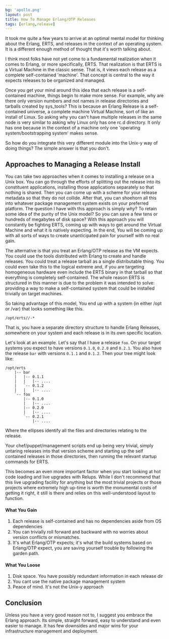 ```yaml
---
bg: 'apollo.png'
layout: post
title: How To Manage Erlang/OTP Releases
tags: [erlang,release]
---
```


It took me quite a few years to arrive at an optimal mental model for
thinking about the Erlang, ERTS, and releases in the context of an
operating system. It is a different enough method of thought that it's
worth talking about.

I think most folks have not yet come to a fundamental realization when
it comes to Erlang, or more specifically, ERTS. That realization is
that ERTS is a Virtual Machine in the classic sense. That is, it views
each release as a complete self-contained 'machine'. That concept is
central to the way it expects releases to be organized and managed.

Once you get your mind around this idea that each release is a
self-contained machine, things begin to make more sense. For example,
why are there only version numbers and not names in release
directories and tarballs created by sys_tools? This is because an
Erlang Release is a self-contained universe, a complete machine
Virtual Machine, sort of like an install of Linux. So asking why you
can't have multiple releases in the same node is very similar to
asking why Linux only has one rc.d directory. It only has one because
in the context of a machine only one 'operating system/bootstrapping
system' makes sense.

So how do you integrate this very different module into the Unix-y way
of doing things? The simple answer is that you don't.

Approaches to Managing a Release Install
----------------------------------------

You can take two approaches when it comes to installing a release on a
Unix box. You can go through the efforts of splitting out the release
into its constituent applications, installing those applications
separately so that nothing is shared. Then you can come up with a
scheme for your release metadata so that they do not collide. After
that, you can shoehorn all this into whatever package management
system exists on your preferred platform. The question I have with
this approach is simply *why*? To retain some idea of the purity of
the Unix model? So you can save a few tens or hundreds of megabytes of
disk space? With this approach you will constantly be fighting ERTS,
coming up with ways to get around the Virtual Machine and what it is
natively expecting. In the end, You will be coming up with all sorts
of ways to create unanticipated pain for yourself with no real gain.

The alternative is that you treat an Erlang/OTP release as the VM
expects. You could use the tools distributed with Erlang to create and
handle releases. You could treat a release tarball as a single
distributable thing. You could even take this to the logical extreme
and, if you are targeting homogeneous hardware even include the ERTS
binary in that tarball so that everything is completely
self-contained. The whole reason ERTS is structured in this manner is
due to the problem it was intended to solve: providing a way to make a
self-contained system that could be installed trivially on target
machines.

So taking advantage of this model, You end up with a system (in either
/opt or /var) that looks something like this.

    /opt/erts//-*

That is, you have a separate directory structure to handle Erlang
Releases, somewhere on your system and each release is in its own
specific location.

Let's look at an example. Let's say that I have a release `foo`. On your
target systems you expect to have versions `0.1.0`, `0.2.0` and
`0.2.1`. You also have the release `bar` with versions `0.1.1` and
`0.1.2`. Then your tree might look like:

    /opt/erts
        |-- bar
        |   |-- 0.1.1
        |   |   |-- ....
        |   `-- 0.1.2
        |   |   |-- ....
        `-- foo
            |-- 0.1.0
            |   |-- ....
            |-- 0.2.0
            |   |-- ....
            `-- 0.2.1
                |-- ....

Where the ellipses identify all the files and directories relating to
the release.

Your chef/puppet/management scripts end up being very trivial, simply
untaring releases into that version scheme and starting up the self
contained releases in those directories, then running the relevant
startup commands for ERTS.

This becomes an even more important factor when you start looking at
hot code loading and live upgrades with Relups. While I don't
recommend that this live upgrading facility for anything but the most
trivial projects or those projects where extremely high up-time is
worth the monumental costs of getting it right, it still is there and
relies on this well-understood layout to function.

#### What You Gain

1. Each release is self-contained and has no dependencies aside from
   OS dependencies
2. You can trivially roll forward and backward with no worries about
   version conflicts or mismatches.
3. It's what Erlang/OTP expects; it's what the build systems based on
   Erlang/OTP expect, you are saving yourself trouble by following the
   garden path.

#### What You Loose

1. Disk space. You have possibly redundant information in each release dir
2. You cant use the native package management system
3. Peace of mind. It's not the Unix-y approach

Conclusion
----------

Unless you have a very good reason not to, I suggest you embrace the
Erlang approach. Its simple, straight forward, easy to understand and
even easier to manage. It has few downsides and major wins for your
infrastructure management and deployment.